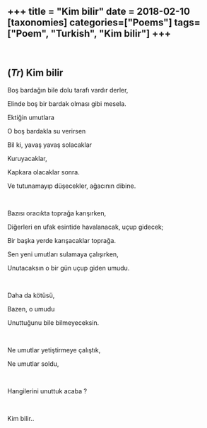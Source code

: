 +++
title = "Kim bilir"
date = 2018-02-10
[taxonomies]
categories=["Poems"]
tags=["Poem", "Turkish", "Kim bilir"]
+++
---
<br>

## (*Tr*) Kim bilir
Boş bardağın bile dolu tarafı vardır derler,

Elinde boş bir bardak olması gibi mesela.

Ektiğin umutlara

O boş bardakla su verirsen

Bil ki, yavaş yavaş solacaklar

Kuruyacaklar,

Kapkara olacaklar sonra.

Ve tutunamayıp düşecekler, ağacının dibine.

<br>

Bazısı oracıkta toprağa karışırken,

Diğerleri en ufak esintide havalanacak, uçup gidecek;

Bir başka yerde karışacaklar toprağa.

Sen yeni umutları sulamaya çalışırken,

Unutacaksın o bir gün uçup giden umudu.

<br>

Daha da kötüsü,

Bazen, o umudu

Unuttuğunu bile bilmeyeceksin.

<br>

Ne umutlar yetiştirmeye çalıştık,

Ne umutlar soldu,

<br>

Hangilerini unuttuk acaba ?

<br>

Kim bilir..
